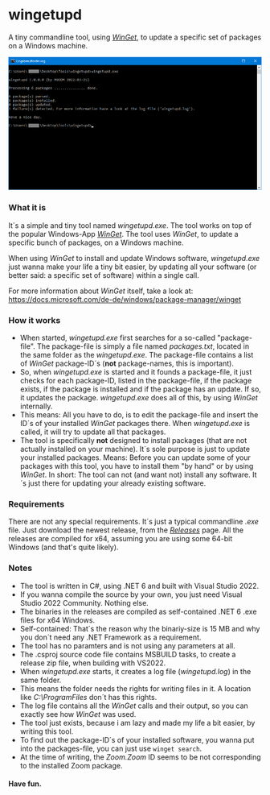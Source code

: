 # wingetupd
A tiny commandline tool, using [_WinGet_](https://docs.microsoft.com/de-de/windows/package-manager/winget), to update a specific set of packages on a Windows machine.

![wingetupd.exe](screenshot.png)

### What it is
It´s a simple and tiny tool named _wingetupd.exe_. The tool works on top of the popular Windows-App [_WinGet_](https://docs.microsoft.com/de-de/windows/package-manager/winget). The tool uses _WinGet_, to update a specific bunch of packages, on a Windows machine.

When using _WinGet_ to install and update Windows software, _wingetupd.exe_ just wanna make your life a tiny bit easier, by updating all your software (or better said: a specific set of software) within a single call.

For more information about _WinGet_ itself, take a look at: https://docs.microsoft.com/de-de/windows/package-manager/winget

### How it works
- When started, _wingetupd.exe_ first searches for a so-called "package-file". The package-file is simply a file named _packages.txt_, located in the same folder as the _wingetupd.exe_. The package-file contains a list of _WinGet_ package-ID´s (__not__ package-names, this is important).
- So, when _wingetupd.exe_ is started and it founds a package-file, it just checks for each package-ID, listed in the package-file, if the package exists, if the package is installed and if the package has an update. If so, it updates the package. _wingetupd.exe_ does all of this, by using _WinGet_ internally.
- This means: All you have to do, is to edit the package-file and insert the ID´s of your installed _WinGet_ packages there. When _wingetupd.exe_ is called, it will try to update all that packages.
- The tool is specifically __not__ designed to install packages (that are not actually installed on your machine). It´s sole purpose is just to update your installed packages. Means: Before you can update some of your packages with this tool, you have to install them "by hand" or by using _WinGet_. In short: The tool can not (and want not) install any software. It´s just there for updating your already existing software.

### Requirements
There are not any special requirements. It´s just a typical commandline _.exe_ file. Just download the newest release, from the [_Releases_](https://github.com/MBODM/wingetupd/releases) page. All the releases are compiled for x64, assuming you are using some 64-bit Windows (and that's quite likely).

### Notes
- The tool is written in C#, using .NET 6 and built with Visual Studio 2022.
- If you wanna compile the source by your own, you just need Visual Studio 2022 Community. Nothing else.
- The binaries in the releases are compiled as self-contained .NET 6 .exe files for x64 Windows.
- Self-contained: That´s the reason why the binariy-size is 15 MB and why you don´t need any .NET Framework as a requirement.
- The tool has no paramters and is not using any parameters at all.
- The .csproj source code file contains MSBUILD tasks, to create a release zip file, when building with VS2022.
- When _wingetupd.exe_ starts, it creates a log file (_wingetupd.log_) in the same folder.
- This means the folder needs the rights for writing files in it. A location like _C:\ProgramFiles_ don´t has this rights.
- The log file contains all the _WinGet_ calls and their output, so you can exactly see how _WinGet_ was used.
- The tool just exists, because i am lazy and made my life a bit easier, by writing this tool.
- To find out the package-ID´s of your installed software, you wanna put into the packages-file, you can just use `winget search`.
- At the time of writing, the _Zoom.Zoom_ ID seems to be not corresponding to the installed Zoom package.

#### Have fun.
